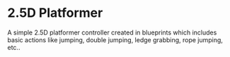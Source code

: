 # 2.5D Platformer

A simple 2.5D platformer controller created in blueprints which includes basic actions like jumping, double jumping, ledge grabbing, rope jumping, etc..
